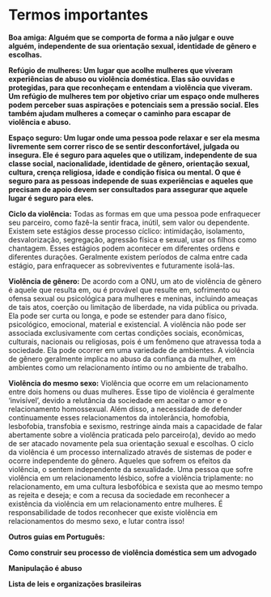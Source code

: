 # Termos importantes

**Boa amiga: Alguém que se comporta de forma a não julgar e ouve alguém, independente de sua orientação sexual, identidade de gênero e escolhas.**

**Refúgio de mulheres: Um lugar que acolhe mulheres que viveram experiências de abuso ou violência doméstica. Elas são ouvidas e protegidas, para que reconheçam e entendam a violência que viveram. Um refúgio de mulheres tem por objetivo criar um espaço onde mulheres podem perceber suas aspirações e potenciais sem a pressão social. Eles também ajudam mulheres a começar o caminho para escapar de violência e abuso.**

**Espaço seguro: Um lugar onde uma pessoa pode relaxar e ser ela mesma livremente sem correr risco de se sentir desconfortável, julgada ou insegura. Ele é seguro para aqueles que o utilizam, independente de sua classe social, nacionalidade, identidade de gênero, orientação sexual, cultura, crença religiosa, idade e condição física ou mental. O que é seguro para as pessoas independe de suas experiências e aqueles que precisam de apoio devem ser consultados para assegurar que aquele lugar é seguro para eles.**

**Ciclo da violência:** Todas as formas em que uma pessoa pode enfraquecer seu parceiro, como fazê-la sentir fraca, inútil, sem valor ou dependente. Existem sete estágios desse processo cíclico: intimidação, isolamento, desvalorização, segregação, agressão física e sexual, usar os filhos como chantagem. Esses estágios podem acontecer em diferentes ordens e diferentes durações. Geralmente existem períodos de calma entre cada estágio, para enfraquecer as sobreviventes e futuramente isolá-las.

**Violência de gênero:** De acordo com a ONU, um ato de violência de gênero é aquele que resulta em, ou é provável que resulte em, sofrimento ou ofensa sexual ou psicológica para mulheres e meninas, incluindo ameaças de tais atos, coerção ou limitação de liberdade, na vida pública ou privada. Ela pode ser curta ou longa, e pode se estender para dano físico, psicológico, emocional, material e existencial. A violência não pode ser associada exclusivamente com certas condições sociais, econômicas, culturais, nacionais ou religiosas, pois é um fenômeno que atravessa toda a sociedade. Ela pode ocorrer em uma variedade de ambientes. A violência de gênero geralmente implica no abuso da confiança da mulher, em ambientes como um relacionamento íntimo ou no ambiente de trabalho.

**Violência do mesmo sexo:** Violência que ocorre em um relacionamento entre dois homens ou duas mulheres. Esse tipo de violência é geralmente ‘invisível’, devido a relutância da sociedade em aceitar o amor e o relacionamento homossexual. Além disso, a necessidade de defender continuamente esses relacionamentos da intolerância, homofobia, lesbofobia, transfobia e sexismo, restringe ainda mais a capacidade de falar abertamente sobre a violência praticada pelo parceiro\(a\), devido ao medo de ser atacado novamente pela sua orientação sexual e escolhas. O ciclo da violência é um processo internalizado através de sistemas de poder e ocorre independente do gênero. Aqueles que sofrem os efeitos da violência, o sentem independente da sexualidade. Uma pessoa que sofre violência em um relacionamento lésbico, sofre a violência triplamente: no relacionamento, em uma cultura lesbofóbica e sexista que ao mesmo tempo as rejeita e deseja; e com a recusa da sociedade em reconhecer a existência da violência em um relacionamento entre mulheres. É responsabilidade de todos reconhecer que existe violência em relacionamentos do mesmo sexo, e lutar contra isso!

**Outros guias em Português:**

**Como construir seu processo de violência doméstica sem um advogado**

**Manipulação é abuso**

**Lista de leis e organizações brasileiras**  


